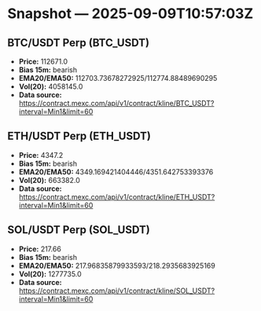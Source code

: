 # Snapshot — 2025-09-09T10:57:03Z

## BTC/USDT Perp (BTC_USDT)
- **Price:** 112671.0
- **Bias 15m:** bearish
- **EMA20/EMA50:** 112703.73678272925/112774.88489690295
- **Vol(20):** 4058145.0
- **Data source:** https://contract.mexc.com/api/v1/contract/kline/BTC_USDT?interval=Min1&limit=60

## ETH/USDT Perp (ETH_USDT)
- **Price:** 4347.2
- **Bias 15m:** bearish
- **EMA20/EMA50:** 4349.169421404446/4351.642753393376
- **Vol(20):** 663382.0
- **Data source:** https://contract.mexc.com/api/v1/contract/kline/ETH_USDT?interval=Min1&limit=60

## SOL/USDT Perp (SOL_USDT)
- **Price:** 217.66
- **Bias 15m:** bearish
- **EMA20/EMA50:** 217.96835879933593/218.2935683925169
- **Vol(20):** 1277735.0
- **Data source:** https://contract.mexc.com/api/v1/contract/kline/SOL_USDT?interval=Min1&limit=60
